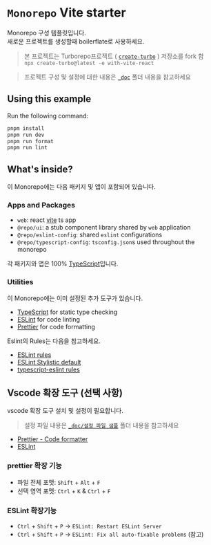 # `Monorepo` Vite starter

Monorepo 구성 템플릿입니다.  
새로운 프로젝트를 생성할때 boilerflate로 사용하세요.

> 본 프로젝트는 Turborepo프로젝트 (
> [`create-turbo`](https://github.com/vercel/turborepo/tree/main/examples/with-vite-react)
> ) 저장소를 fork 함  
> `npx create-turbo@latest -e with-vite-react`

> 프로젝트 구성 및 설정에 대한 내용은 [`_doc`](./_doc) 폴더 내용을 참고하세요

## Using this example

Run the following command:

```sh
pnpm install
pnpm run dev
pnpm run format
pnpm run lint
```

## What's inside?

이 Monorepo에는 다음 패키지 및 앱이 포함되어 있습니다.

### Apps and Packages

- `web`: react [vite](https://vitejs.dev) ts app
- `@repo/ui`: a stub component library shared by `web` application
- `@repo/eslint-config`: shared `eslint` configurations
- `@repo/typescript-config`: `tsconfig.json`s used throughout the monorepo

각 패키지와 앱은 100% [TypeScript](https://www.typescriptlang.org/)입니다.

### Utilities

이 Monorepo에는 이미 설정된 추가 도구가 있습니다.

- [TypeScript](https://www.typescriptlang.org/) for static type checking
- [ESLint](https://eslint.org/) for code linting
- [Prettier](https://prettier.io) for code formatting

Eslint의 Rules는 다음을 참고하세요.

- [ESLint rules](https://eslint.org/docs/latest/rules/)
- [ESLint Stylistic default](https://eslint.style/packages/default)
- [typescript-eslint rules](https://typescript-eslint.io/rules/)

## Vscode 확장 도구 (선택 사항)

vscode 확장 도구 설치 및 설정이 필요합니다.

> 설정 파일 내용은 [`_doc/설정 파일 샘플`](./_doc/설정%20파일%20샘플/) 폴더 내용을 참고하세요

- [Prettier - Code formatter](https://marketplace.visualstudio.com/items?itemName=esbenp.prettier-vscode)
- [ESLint](https://marketplace.visualstudio.com/items?itemName=dbaeumer.vscode-eslint)

### prettier 확장 기능

- 파일 전체 포맷: `Shift` + `Alt` + `F`
- 선택 영역 포맷: `Ctrl` + `K` & `Ctrl` + `F`

### ESLint 확장기능

- `Ctrl` + `Shift` + `P` → `ESLint: Restart ESLint Server`
- `Ctrl` + `Shift` + `P` → `ESLint: Fix all auto-fixable problems` (참고)
